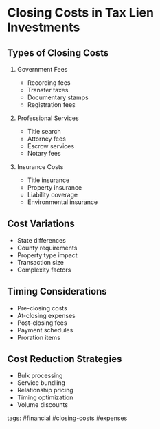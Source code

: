 # Closing Costs in Tax Lien Investments

## Types of Closing Costs
1. Government Fees
   - Recording fees
   - Transfer taxes
   - Documentary stamps
   - Registration fees

2. Professional Services
   - Title search
   - Attorney fees
   - Escrow services
   - Notary fees

3. Insurance Costs
   - Title insurance
   - Property insurance
   - Liability coverage
   - Environmental insurance

## Cost Variations
- State differences
- County requirements
- Property type impact
- Transaction size
- Complexity factors

## Timing Considerations
- Pre-closing costs
- At-closing expenses
- Post-closing fees
- Payment schedules
- Proration items

## Cost Reduction Strategies
- Bulk processing
- Service bundling
- Relationship pricing
- Timing optimization
- Volume discounts

tags: #financial #closing-costs #expenses 